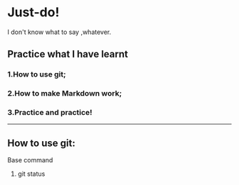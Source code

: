 # Just-do!
I don't know what to say ,whatever.
## Practice what I have learnt
### 1.How to use git;
### 2.How to make Markdown work;
### 3.Practice and practice!
---
## How to use git:
Base command
1. git status
